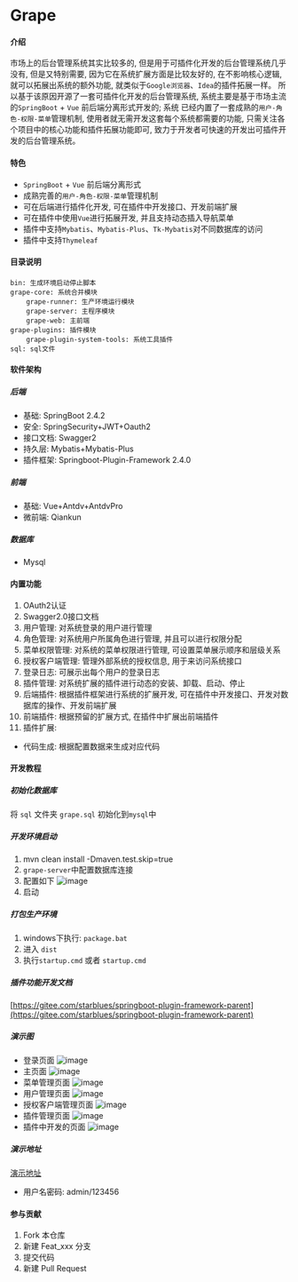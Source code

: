 # Grape

#### 介绍
市场上的后台管理系统其实比较多的, 但是用于可插件化开发的后台管理系统几乎没有, 但是又特别需要, 因为它在系统扩展方面是比较友好的, 
在不影响核心逻辑, 就可以拓展出系统的额外功能, 就类似于`Google浏览器`、`Idea`的插件拓展一样。
所以基于该原因开源了一套可插件化开发的后台管理系统, 系统主要是基于市场主流的`SpringBoot` + `Vue` 前后端分离形式开发的; 系统
已经内置了一套成熟的`用户-角色-权限-菜单`管理机制, 使用者就无需开发这套每个系统都需要的功能, 只需关注各个项目中的核心功能和插件拓展功能即可, 
致力于开发者可快速的开发出可插件开发的后台管理系统。

#### 特色
- `SpringBoot` + `Vue` 前后端分离形式
- 成熟完善的`用户-角色-权限-菜单`管理机制
- 可在后端进行插件化开发, 可在插件中开发接口、开发前端扩展
- 可在插件中使用`Vue`进行拓展开发, 并且支持动态插入导航菜单
- 插件中支持`Mybatis`、`Mybatis-Plus`、`Tk-Mybatis`对不同数据库的访问
- 插件中支持`Thymeleaf`

#### 目录说明
```text
bin: 生成环境启动停止脚本
grape-core: 系统合并模块
    grape-runner: 生产环境运行模块
    grape-server: 主程序模块
    grape-web: 主前端
grape-plugins: 插件模块
    grape-plugin-system-tools: 系统工具插件
sql: sql文件 
```

#### 软件架构
##### 后端
- 基础: SpringBoot 2.4.2
- 安全: SpringSecurity+JWT+Oauth2
- 接口文档: Swagger2
- 持久层: Mybatis+Mybatis-Plus
- 插件框架: Springboot-Plugin-Framework 2.4.0
##### 前端
- 基础: Vue+Antdv+AntdvPro
- 微前端: Qiankun
##### 数据库
- Mysql

#### 内置功能
1. OAuth2认证
2. Swagger2.0接口文档
3. 用户管理: 对系统登录的用户进行管理
4. 角色管理: 对系统用户所属角色进行管理, 并且可以进行权限分配
5. 菜单权限管理: 对系统的菜单权限进行管理, 可设置菜单展示顺序和层级关系
6. 授权客户端管理: 管理外部系统的授权信息, 用于来访问系统接口 
7. 登录日志: 可展示出每个用户的登录日志
8. 插件管理: 对系统扩展的插件进行动态的安装、卸载、启动、停止
9. 后端插件: 根据插件框架进行系统的扩展开发, 可在插件中开发接口、开发对数据库的操作、开发前端扩展
10. 前端插件: 根据预留的扩展方式, 在插件中扩展出前端插件
11. 插件扩展:
- 代码生成: 根据配置数据来生成对应代码

#### 开发教程

##### 初始化数据库
将 `sql` 文件夹 `grape.sql` 初始化到`mysql`中

##### 开发环境启动
1. mvn clean install -Dmaven.test.skip=true
2. `grape-server`中配置数据库连接
3. 配置如下
![image](doc/dev-config.png)
4. 启动

##### 打包生产环境
1. windows下执行: `package.bat`
2. 进入 `dist` 
3. 执行`startup.cmd` 或者 `startup.cmd`

##### 插件功能开发文档
[https://gitee.com/starblues/springboot-plugin-framework-parent](https://gitee.com/starblues/springboot-plugin-framework-parent)

##### 演示图
- 登录页面
![image](doc/login.png)
- 主页面
![image](doc/main.png)
- 菜单管理页面
![image](doc/menu.png)
- 用户管理页面
![image](doc/user.png)
- 授权客户端管理页面
![image](doc/client.png)
- 插件管理页面
![image](doc/plugin.png)
- 插件中开发的页面
![image](doc/code-gen.png)

##### 演示地址
[演示地址](http://39.99.159.68:9000/web)
- 用户名密码: admin/123456


#### 参与贡献

1.  Fork 本仓库
2.  新建 Feat_xxx 分支
3.  提交代码
4.  新建 Pull Request
